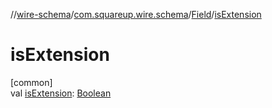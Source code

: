 //[wire-schema](../../../index.md)/[com.squareup.wire.schema](../index.md)/[Field](index.md)/[isExtension](is-extension.md)

# isExtension

[common]\
val [isExtension](is-extension.md): [Boolean](https://kotlinlang.org/api/latest/jvm/stdlib/kotlin/-boolean/index.html)
